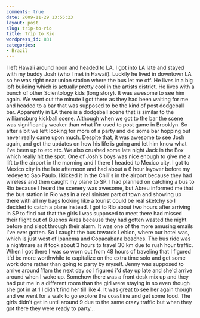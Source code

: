 ```yaml
---
comments: true
date: 2009-11-29 13:55:23
layout: post
slug: trip-to-rio
title: Trip to Rio
wordpress_id: 831
categories:
- Brazil
---
```


I left Hawaii around noon and headed to LA.  I got into LA late and stayed with my buddy Josh (who I met in Hawaii).  Luckily he lived in downtown LA so he was right near union station where the bus let me off.  He lives in a big loft building which is actually pretty cool in the artists district.  He lives with a bunch of other Scientology kids (long story).  It was awesome to see him again.  We went out the minute I got there as they had been waiting for me and headed to a bar that was supposed to be the kind of post dodgeball bar.  Apparently in LA there is a dodgeball scene that is similar to the williamsburg kickball scene.  Although when we got to the bar the scene was significantly weaker than what I'm used to post game in Brooklyn.  So after a bit we left looking for more of a party and did some bar hopping but never really came upon much.  Despite that, it was awesome to see Josh again, and get the updates on how his life is going and let him know what I've been up to etc etc.  We also crushed some late night Jack in the Box which really hit the spot.  One of Josh's boys was nice enough to give me a lift to the airport in the morning and I there I headed to Mexico city.  I got to Mexico city in the late afternoon and had about a 6 hour layover before my redeye to Sao Paulo.  I kicked it in the Chili's in the airport because they had wireless and then caught my plane to SP.  I had planned on catching a bus to Rio because I heard the scenery was awesome, but Abreu informed me that the bus station in Rio was in a real sinister part of town and showing up there with all my bags looking like a tourist could be real sketchy so I decided to catch a plane instead.  I got to Rio about two hours after arriving in SP to find out that the girls I was supposed to meet there had missed their flight out of Buenos Aires because they had gotten wasted the night before and slept through their alarm.  It was one of the more amusing emails I've ever gotten. So I caught the bus towards Leblon, where our hotel was, which is just west of Ipanema and Copacabana beaches.  The bus ride was a nightmare as it took about 3 hours to travel 30 km due to rush hour traffic.  When I got there I was so worn out from 48 hours of traveling that I figured it'd be more worthwhile to capitalize on the extra time solo and get some work done rather than going to party by myself.  Jenny was supposed to arrive around 11am the next day so I figured i'd stay up late and she'd arrive around when I woke up.  Somehow there was a front desk mix up and they had put me in a different room than the girl were staying in so even though she got in at 1 I didn't find her till like 4.  It was great to see her again though and we went for a walk to go explore the coastline and get some food.  The girls didn't get in until around 9 due to the same crazy traffic but when they got there they were ready to party...
